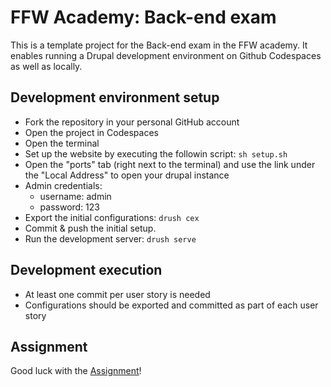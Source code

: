 # FFW Academy: Back-end exam

This is a template project for the Back-end exam in the FFW academy. It enables running a Drupal development
environment on Github Codespaces as well as locally.


## Development environment setup

* Fork the repository in your personal GitHub account
* Open the project in Codespaces
* Open the terminal
* Set up the website by executing the followin script: `sh setup.sh`
* Open the "ports" tab (right next to the terminal) and use the link under the "Local Address" to open your drupal instance
* Admin credentials:
  * username: admin
  * password: 123
* Export the initial configurations: `drush cex`
* Commit & push the initial setup.
* Run the development server: `drush serve`

## Development execution
* At least one commit per user story is needed
* Configurations should be exported and committed as part of each user story

## Assignment
Good luck with the [Assignment](https://docs.google.com/document/d/1ygWDwnFDOckER3uYDinj3YWZIWDicvu5os-LDCcaGo4/edit?usp=sharing)!

